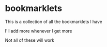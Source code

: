 # bookmarklets

This is a collection of all the bookmarklets I have

I'll add more whenever I get more

Not all of these will work
